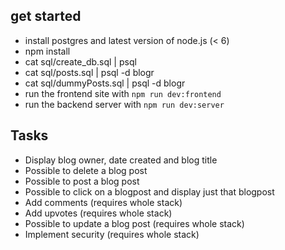 ## get started
* install postgres and latest version of node.js (< 6)
* npm install
* cat sql/create_db.sql | psql
* cat sql/posts.sql | psql -d blogr
* cat sql/dummyPosts.sql | psql -d blogr
* run the frontend site with `npm run dev:frontend`
* run the backend server with `npm run dev:server`


## Tasks

* Display blog owner, date created and blog title
* Possible to delete a blog post
* Possible to post a blog post
* Possible to click on a blogpost and display just that blogpost
* Add comments (requires whole stack)
* Add upvotes (requires whole stack)
* Possible to update a blog post (requires whole stack)
* Implement security (requires whole stack)
